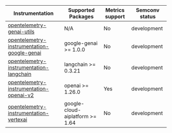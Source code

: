 
| Instrumentation | Supported Packages | Metrics support | Semconv status |
| --------------- | ------------------ | --------------- | -------------- |
| [opentelemetry-genai-utils](./opentelemetry-genai-utils) | N/A | No | development
| [opentelemetry-instrumentation-google-genai](./opentelemetry-instrumentation-google-genai) | google-genai >= 1.0.0 | No | development
| [opentelemetry-instrumentation-langchain](./opentelemetry-instrumentation-langchain) | langchain >= 0.3.21 | No | development
| [opentelemetry-instrumentation-openai-v2](./opentelemetry-instrumentation-openai-v2) | openai >= 1.26.0 | Yes | development
| [opentelemetry-instrumentation-vertexai](./opentelemetry-instrumentation-vertexai) | google-cloud-aiplatform >= 1.64 | No | development